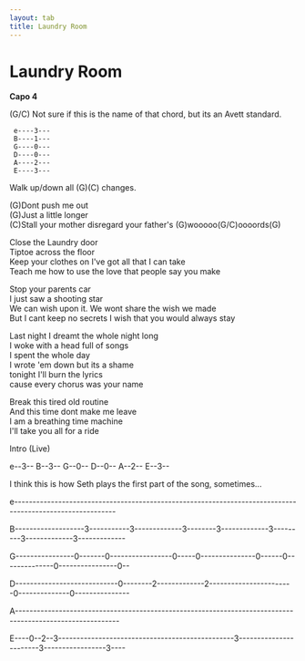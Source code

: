 ```yaml
---
layout: tab
title: Laundry Room
---
```

# Laundry Room

**Capo 4**  
  
(G/C) Not sure if this is the name of that chord, but its an Avett
standard.  
  

``` 
 e----3---
 B----1---
 G----0---
 D----0---
 A----2---
 E----3---
```

  
Walk up/down all (G)(C) changes.  
  
(G)Dont push me out  
(G)Just a little longer  
(C)Stall your mother disregard your father's (G)wooooo(G/C)oooords(G)  
  
Close the Laundry door  
Tiptoe across the floor  
Keep your clothes on I've got all that I can take  
Teach me how to use the love that people say you make  
  
Stop your parents car  
I just saw a shooting star  
We can wish upon it. We wont share the wish we made  
But I cant keep no secrets I wish that you would always stay  
  
Last night I dreamt the whole night long  
I woke with a head full of songs  
I spent the whole day  
I wrote 'em down but its a shame  
tonight I'll burn the lyrics  
cause every chorus was your name  
  
Break this tired old routine  
And this time dont make me leave  
I am a breathing time machine  
I'll take you all for a ride  

  
Intro (Live)

e--3-- B--3-- G--0-- D--0-- A--2-- E--3--

I think this is how Seth plays the first part of the song,
sometimes...

  
e----------------------------------------------------------------------------------------------------------

B-------------------3-----------3-------------3--------3-------------3---------3-------------3-------------

G----------------0-------0-----------------0-----0---------------0------0--------------0----------------0--

D----------------------------0--------2-------------2-----------------------0--------------0---------------

A----------------------------------------------------------------------------------------------------------

E----0--2--3------------------------------------------------3-----------------------3-----------------3----
